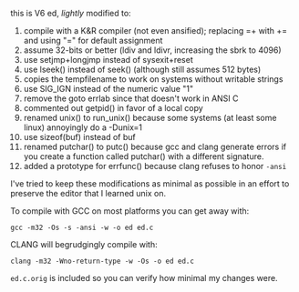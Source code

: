 this is V6 ed, _lightly_ modified to:

1. compile with a K&R compiler (not even ansified); replacing =+ with += and using "=" for default assignment
2. assume 32-bits or better (ldiv and ldivr, increasing the sbrk to 4096)
3. use setjmp+longjmp instead of sysexit+reset
4. use lseek() instead of seek() (although still assumes 512 bytes)
5. copies the tempfilename to work on systems without writable strings
6. use SIG_IGN instead of the numeric value "1"
7. remove the goto errlab since that doesn't work in ANSI C
8. commented out getpid() in favor of a local copy
9. renamed unix() to run_unix() because some systems (at least some linux) annoyingly do a -Dunix=1
10. use sizeof(buf) instead of buf
11. renamed putchar() to putc() because gcc and clang generate errors if you create a function called putchar() with a different signature.
12. added a prototype for errfunc() because clang refuses to honor `-ansi`

I've tried to keep these modifications as minimal as possible in an effort to preserve
the editor that I learned unix on.

To compile with GCC on most platforms you can get away with:

    gcc -m32 -Os -s -ansi -w -o ed ed.c 

CLANG will begrudgingly compile with:

    clang -m32 -Wno-return-type -w -Os -o ed ed.c

`ed.c.orig` is included so you can verify how minimal my changes were.
